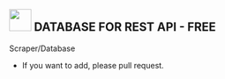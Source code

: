 ## <img height="40" src="https://raw.githubusercontent.com/nxvall/scrape-data/nime.gif"/> DATABASE FOR REST API - FREE
   Scraper/Database
- If you want to add, please pull request.
